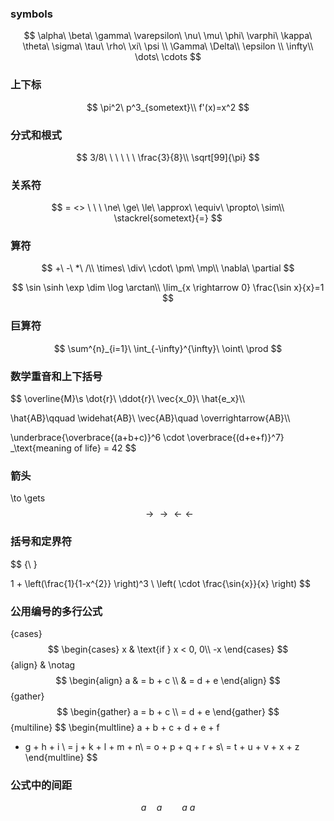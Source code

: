 ### symbols

$$
\alpha\ \beta\ \gamma\  \varepsilon\ \nu\ \mu\ \phi\ \varphi\  \kappa\ \theta\ \sigma\ \tau\  \rho\ \xi\ \psi
\\
\Gamma\ \Delta\\ \epsilon \\
\infty\\
\dots\ \cdots
$$

### 上下标

$$
\pi^2\ p^3_{sometext}\\
f'(x)=x^2
$$

### 分式和根式

$$
3/8\ \ \ \ \ \ \frac{3}{8}\\
\sqrt[99]{\pi}
$$

### 关系符

$$
= <> \ \ \ \ne\ \ge\ \le\ \approx\ \equiv\ \propto\ \sim\\
\stackrel{sometext}{=}
$$

### 算符

$$
+\ -\ *\ /\\
\times\ \div\ \cdot\ \pm\ \mp\\
\nabla\ \partial
$$

$$
\sin \sinh \exp \dim \log \arctan\\
\lim_{x \rightarrow 0} \frac{\sin x}{x}=1
$$

### 巨算符

$$
\sum^{n}_{i=1}\ \int_{-\infty}^{\infty}\ \oint\ \prod
$$

### 数学重音和上下括号

$$
\overline{M}\\s
\dot{r}\  \ddot{r}\\
\vec{x_0}\ \hat{e_x}\\\

\hat{AB}\qquad \widehat{AB}\\
\vec{AB}\quad \overrightarrow{AB}\\\

\underbrace{\overbrace{(a+b+c)}^6 \cdot \overbrace{(d+e+f)}^7} _\text{meaning of life} = 42
$$

### 箭头

\to \gets
$$
\rightarrow \to 
\leftarrow \gets
$$

### 括号和定界符

$$
\{\ \}

1 + \left(\frac{1}{1-x^{2}} \right)^3
\\
\left(
\cdot
\frac{\sin{x}}{x}
\right)
$$

### 公用编号的多行公式

{cases}
$$
\begin{cases}
x & \text{if } x < 0,
0\\
-x
\end{cases}
$$
{align} & \notag
$$
\begin{align}
a & = b + c \\
& = d + e
\end{align}
$$
{gather}
$$
\begin{gather}
a = b + c \\
= d + e
\end{gather}
$$
{multiline}
$$
\begin{multline}
a + b + c + d + e + f
+ g + h + i \\
= j + k + l + m + n\\
= o + p + q + r + s\\
= t + u + v + x + z
\end{multline}
$$

### 公式中的间距

$$
a\quad a \qquad a\ a
$$


